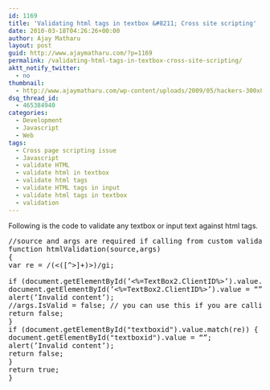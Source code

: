 ```yaml
---
id: 1169
title: 'Validating html tags in textbox &#8211; Cross site scripting'
date: 2010-03-18T04:26:26+00:00
author: Ajay Matharu
layout: post
guid: http://www.ajaymatharu.com/?p=1169
permalink: /validating-html-tags-in-textbox-cross-site-scripting/
aktt_notify_twitter:
  - no
thumbnail:
  - http://www.ajaymatharu.com/wp-content/uploads/2009/05/hackers-300x85.jpg
dsq_thread_id:
  - 465384940
categories:
  - Development
  - Javascript
  - Web
tags:
  - Cross page scripting issue
  - Javascript
  - validate HTML
  - validate html in textbox
  - validate html tags
  - validate HTML tags in input
  - validate html tags in textbox
  - validation
---
```

Following is the code to validate any textbox or input text against html tags.

<pre name="code" class="js">//source and args are required if calling from custom validator in asp.net else its not required
function htmlValidation(source,args) 
{
var re = /(&lt;([^>]+)>)/gi;

if (document.getElementById(’&lt;%=TextBox2.ClientID%>’).value.match(re)) {
document.getElementById(’&lt;%=TextBox2.ClientID%>’).value = “”;
alert(’Invalid content’);
//args.IsValid = false; // you can use this if you are calling this from custom validator in asp.net
return false;
}
if (document.getElementById("textboxid").value.match(re)) {
document.getElementById("textboxid").value = “”;
alert(’Invalid content’);
return false;
}
return true;
}

</pre>
